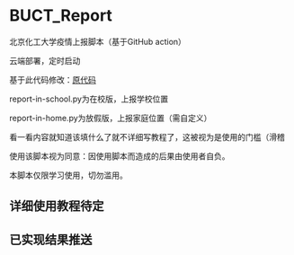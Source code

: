 # BUCT_Report

北京化工大学疫情上报脚本（基于GitHub action）

云端部署，定时启动

基于此代码修改：[原代码](https://github.com/W0n9/BUCT_COVID-19_Report)


report-in-school.py为在校版，上报学校位置

report-in-home.py为放假版，上报家庭位置（需自定义）

看一看内容就知道该填什么了就不详细写教程了，这被视为是使用的门槛（滑稽

使用该脚本视为同意：因使用脚本而造成的后果由使用者自负。

本脚本仅限学习使用，切勿滥用。

## 详细使用教程待定
## 已实现结果推送
